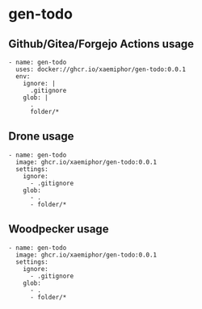 # gen-todo

## Github/Gitea/Forgejo Actions usage
```
- name: gen-todo
  uses: docker://ghcr.io/xaemiphor/gen-todo:0.0.1
  env:
    ignore: |
      .gitignore
    glob: |
      .
      folder/*
```
## Drone usage
```
- name: gen-todo
  image: ghcr.io/xaemiphor/gen-todo:0.0.1
  settings:
    ignore:
      - .gitignore
    glob:
      - .
      - folder/*
```
## Woodpecker usage
```
- name: gen-todo
  image: ghcr.io/xaemiphor/gen-todo:0.0.1
  settings:
    ignore:
      - .gitignore
    glob:
      - .
      - folder/*
```
